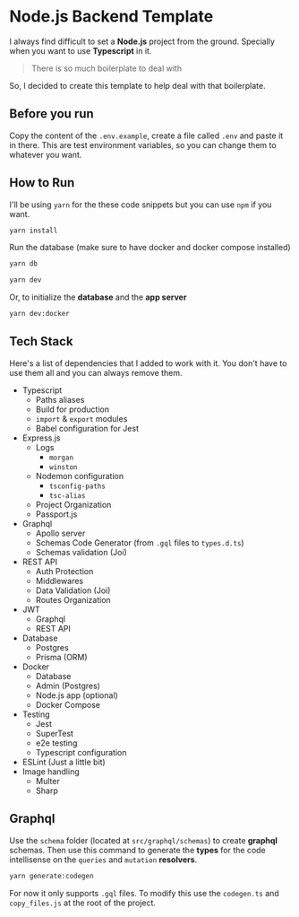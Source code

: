 # Node.js Backend Template

I always find difficult to set a **Node.js** project from the ground. Specially when you want to use **Typescript** in it.

> There is so much boilerplate to deal with

So, I decided to create this template to help deal with that boilerplate.

## Before you run
Copy the content of the `.env.example`, create a file called `.env` and paste it in there. This are test environment variables, so you can change them to whatever you want.

## How to Run

I'll be using `yarn` for the these code snippets but you can use `npm` if you want.

```sh
yarn install
```

Run the database (make sure to have docker and docker compose installed)

```sh
yarn db
```

```sh
yarn dev
```

Or, to initialize the **database** and the **app server**

```sh
yarn dev:docker
```

## Tech Stack
Here's a list of dependencies that I added to work with it. You don't have to use them all and you can always remove them.

- Typescript
	- Paths aliases
	- Build for production
	- `import` & `export` modules
	- Babel configuration for Jest
- Express.js
	- Logs
		- `morgan`
		- `winston`
	- Nodemon configuration
		- `tsconfig-paths`
		- `tsc-alias`
	- Project Organization
	- Passport.js
- Graphql
	- Apollo server
	- Schemas Code Generator (from `.gql` files to `types.d.ts`)
	- Schemas validation (Joi)
- REST API
	- Auth Protection
	- Middlewares
	- Data Validation (Joi)
	- Routes Organization
- JWT
	- Graphql
	- REST API
- Database
	- Postgres
	- Prisma (ORM)
- Docker
	- Database
	- Admin (Postgres)
	- Node.js app (optional)
	- Docker Compose
- Testing
	- Jest
	- SuperTest
	- e2e testing
	- Typescript configuration
- ESLint (Just a little bit)
- Image handling
	- Multer
	- Sharp


## Graphql
Use the `schema` folder (located at `src/graphql/schemas`) to create **graphql** schemas. Then use this command to generate the **types** for the code intellisense on the `queries` and `mutation` **resolvers**.

```sh
yarn generate:codegen
```

For now it only supports `.gql` files. To modify this use the `codegen.ts` and `copy_files.js` at the root of the project.